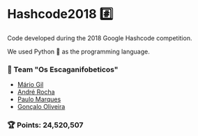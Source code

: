 # Hashcode2018 :hash:

Code developed during the 2018 Google Hashcode competition.

We used Python :snake: as the programming language.

### :busts_in_silhouette: Team "Os Escaganifobeticos"
* [Mário Gil](https://github.com/GambuzX "GambuzX")
* [André Rocha](https://github.com/andrefmrocha "andrefmrocha")
* [Paulo Marques](https://github.com/pdsam "pdsam")
* [Gonçalo Oliveira](https://github.com/Goncalo101 "Goncalo101")

### :trophy: Points: 24,520,507 

